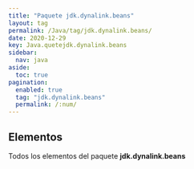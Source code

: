 ```yaml
---
title: "Paquete jdk.dynalink.beans"
layout: tag
permalink: /Java/tag/jdk.dynalink.beans/
date: 2020-12-29
key: Java.quetejdk.dynalink.beans
sidebar: 
  nav: java
aside: 
  toc: true
pagination: 
  enabled: true
  tag: "jdk.dynalink.beans"
  permalink: /:num/
---
```


<h2>Elementos</h2>
Todos los elementos del paquete <strong>jdk.dynalink.beans</strong>
